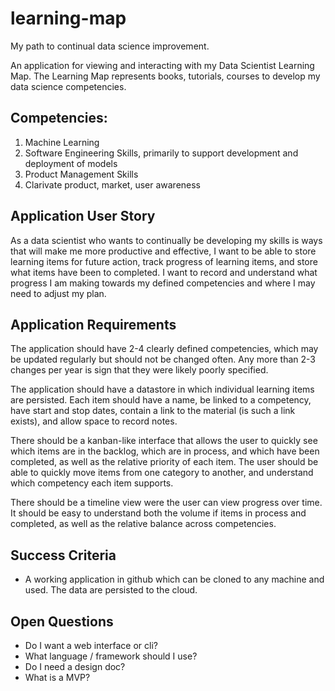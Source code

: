 # learning-map
My path to continual data science improvement.

An application for viewing and interacting with my Data Scientist Learning Map. The Learning Map represents books, tutorials, courses to develop my data science competencies. 

## Competencies:
1. Machine Learning
2. Software Engineering Skills, primarily to support development and deployment of models
3. Product Management Skills
4. Clarivate product, market, user awareness

## Application User Story
As a data scientist who wants to continually be developing my skills is ways that will make me more productive and effective, I want to be able to store learning items for future action, track progress of learning items, and store what items have been to completed. I want to record and understand what progress I am making towards my defined competencies and where I may need to adjust my plan.

## Application Requirements
The application should have 2-4 clearly defined competencies, which may be updated regularly but should not be changed often. Any more than 2-3 changes per year is sign that they were likely poorly specified.

The application should have a datastore in which individual learning items are persisted. Each item should have a name, be linked to a competency, have start and stop dates, contain a link to the material (is such a link exists), and allow space to record notes.

There should be a kanban-like interface that allows the  user to quickly see which items are in the backlog, which are in process, and  which have been completed, as well as the relative priority of each item. The user should be able to quickly move items from one category to another, and understand which competency each item supports.

There should be a timeline view were the user can view progress over time. It should be easy to understand both the volume if items in process and completed, as well as the relative balance across competencies.

## Success Criteria
* A working application in github which can be cloned to any machine and used. The data are persisted to the cloud. 

## Open Questions
* Do I want a web interface or cli?
* What language / framework should I use?
* Do I need a design doc?
* What is a MVP?